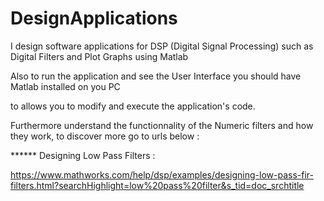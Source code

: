 # DesignApplications


I design software applications for DSP (Digital Signal Processing) such as Digital Filters and Plot Graphs using Matlab

Also to run the application and see the User Interface you should have Matlab installed on you PC

to allows you to modify and execute the application's code.

Furthermore understand the functionnality of the Numeric filters and how they work, to discover more go to urls below :

****** Designing Low Pass Filters :

https://www.mathworks.com/help/dsp/examples/designing-low-pass-fir-filters.html?searchHighlight=low%20pass%20filter&s_tid=doc_srchtitle



